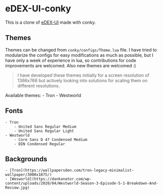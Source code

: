 # eDEX-UI-conky

This is a clone of [eDEX-UI](https://github.com/GitSquared/edex-ui) made with
conky.


## Themes

Themes can be changed from `conky/configs/Theme.lua` file. I have tried to
modularize the configs for easy modifications as much as possible, but I have
only a week of experience in lua, so contributions for code improvements are
welcomed. Also new themes are welcomed :)

> I have developed these themes initially for a screen resolution of 1366x768
but actively looking into solutions for scaling them on different resolutions.

Available themes:
	- Tron
	- Westworld


## Fonts

	- Tron
		- United Sans Regular Medium
		- United Sans Regular Light
	- Westworld
		- Core Sans D 47 Condensed Medium
		- DIN Condensed Regular


## Backgrounds
	- [Tron](https://wallpapersden.com/tron-legacy-minimalist-wallpaper/3000x1875/)
	- [Wesworld](https://dankanator.com/wp-content/uploads/2020/04/Westworld-Season-3-Episode-5-1-Breakdown-And-Review.jpg)


